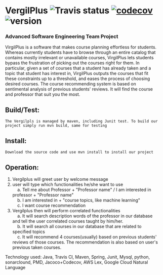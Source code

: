 # VergilPlus ![Travis status](https://travis-ci.org/pow25/vergilplus.svg?branch=master) [![codecov](https://codecov.io/gh/pow25/vergilplus/branch/master/graph/badge.svg)](https://codecov.io/gh/pow25/vergilplus) ![version](https://img.shields.io/badge/version-2.0.0-blue.svg?maxAge=2592000)

### Advanced Software Engineering Team Project

VirgilPlus is a software that makes course planning effortless for students. Whereas currently students have to browse through an entire catalog that contains mostly irrelevant or unavailable courses, VirgilPlus lets students bypass the frustration of picking out the courses right for them. In particular, given a set of courses that a student has already taken and a topic that student has interest in, VirgilPlus outputs the courses that fit these constraints up to a threshold, and eases the process of choosing desired courses. The course recommending system is based on sentimental analysis of previous students' reviews. It will find the course and professor that suit you the most. 

## Build/Test: <br />
```
The Vergilpls is managed by maven, including Junit test. To build our project simply run mvn build, same for testing
```

## Install: <br />
```
Download the source code and use mvn install to install our project
```

## Operation:<br />
1. Vergilplus will greet user by welcome message<br />
2. user will type which functionalities he/she want to use<br />
    &nbsp;&nbsp;&nbsp;&nbsp;a. Tell me about Professor + "Professor name" / I am interested in professor + "Professor name"<br />
    &nbsp;&nbsp;&nbsp;&nbsp;b. I am interested in + "course topics, like machine learning"<br />
    &nbsp;&nbsp;&nbsp;&nbsp;c. I want course recommendation<br />
3. Vergilplus then will perform correlated functionalities<br />
    &nbsp;&nbsp;&nbsp;&nbsp;a. It will search description words of the professor in our database and tell the user correlated courses taught by him/her.<br />
    &nbsp;&nbsp;&nbsp;&nbsp;b. It will search all courses in our database that are related to specified topics<br />
    &nbsp;&nbsp;&nbsp;&nbsp;c. It will recommend 4 courses(usually) based on previous students' reviews of those courses. The recommendation is also based on user's previous taken courses.<br />  

Technology used: Java, Travis CI, Maven, Spring, Junit, Mysql, python, sonarclound, PMD, Jacoco+Codecov, AWS Lex, Google Cloud Natural Language
